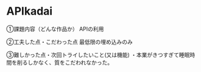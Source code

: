 # APIkadai

①課題内容（どんな作品か）
APIの利用

②工夫した点・こだわった点
最低限の埋め込みのみ

③難しかった点・次回トライしたいこと(又は機能)
・本業がきつすぎて睡眠時間を削るしかなく、質をこだわれなかった。
